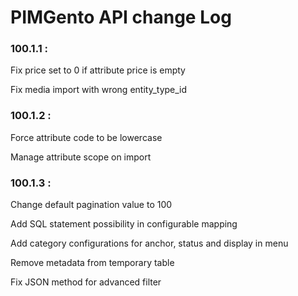 # PIMGento API change Log

### 100.1.1 :
Fix price set to 0 if attribute price is empty

Fix media import with wrong entity_type_id

### 100.1.2 :
Force attribute code to be lowercase

Manage attribute scope on import

### 100.1.3 :
Change default pagination value to 100

Add SQL statement possibility in configurable mapping

Add category configurations for anchor, status and display in menu

Remove metadata from temporary table

Fix JSON method for advanced filter

